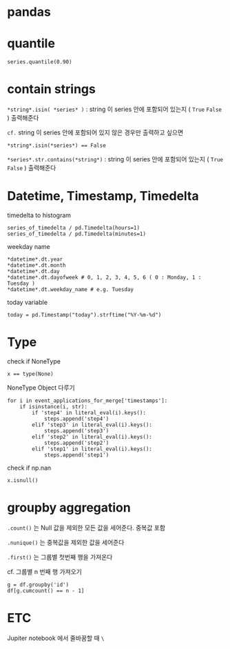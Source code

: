 # pandas

# quantile

    series.quantile(0.90)

# contain strings

`*string*.isin( *series* )` : string 이 series 안에 포함되어 있는지 ( `True` `False` ) 출력해준다 

`cf.` string 이 series 안에 포함되어 있지 않은 경우만 출력하고 싶으면

`*string*.isin(*series*) == False`

`*series*.str.contains(*string*)` : string 이 series 안에 포함되어 있는지 ( `True` `False` ) 출력해준다

# Datetime, Timestamp, Timedelta

timedelta to histogram

    series_of_timedelta / pd.Timedelta(hours=1)
    series_of_timedelta / pd.Timedelta(minutes=1)

weekday name

    *datetime*.dt.year
    *datetime*.dt.month
    *datetime*.dt.day
    *datetime*.dt.dayofweek # 0, 1, 2, 3, 4, 5, 6 ( 0 : Monday, 1 : Tuesday )
    *datetime*.dt.weekday_name # e.g. Tuesday

today variable

    today = pd.Timestamp("today").strftime("%Y-%m-%d")

# Type

check if NoneType

    x == type(None)

NoneType Object 다루기

    for i in event_applications_for_merge['timestamps']:
        if isinstance(i, str):
            if 'step4' in literal_eval(i).keys():
                steps.append('step4')
            elif 'step3' in literal_eval(i).keys():
                steps.append('step3')
            elif 'step2' in literal_eval(i).keys():
                steps.append('step2')
            elif 'step1' in literal_eval(i).keys():
                steps.append('step1')

check if np.nan

    x.isnull()

# groupby aggregation

 `.count()` 는 Null 값을 제외한 모든 값을 세어준다. 중복값 포함

`.nunique()` 는 중복값을 제외한 값을 세어준다

`.first()` 는 그룹별 첫번째 행을 가져온다

cf. 그룹별 n 번째 행 가져오기

    g = df.groupby('id')
    df[g.cumcount() == n - 1]

# ETC

Jupiter notebook 에서 줄바꿈할 때 `\`